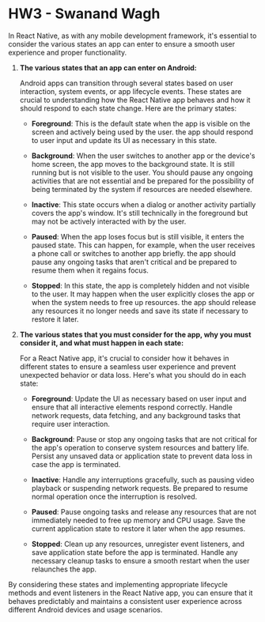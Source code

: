 # HW3 - Swanand Wagh

In React Native, as with any mobile development framework, it's essential to consider the various states an app can enter to ensure a smooth user experience and proper functionality.

1. **The various states that an app can enter on Android:**

   Android apps can transition through several states based on user interaction, system events, or app lifecycle events. These states are crucial to understanding how the React Native app behaves and how it should respond to each state change. Here are the primary states:

   - **Foreground**: This is the default state when the app is visible on the screen and actively being used by the user. the app should respond to user input and update its UI as necessary in this state.

   - **Background**: When the user switches to another app or the device's home screen, the app moves to the background state. It is still running but is not visible to the user. You should pause any ongoing activities that are not essential and be prepared for the possibility of being terminated by the system if resources are needed elsewhere.

   - **Inactive**: This state occurs when a dialog or another activity partially covers the app's window. It's still technically in the foreground but may not be actively interacted with by the user.

   - **Paused**: When the app loses focus but is still visible, it enters the paused state. This can happen, for example, when the user receives a phone call or switches to another app briefly. the app should pause any ongoing tasks that aren't critical and be prepared to resume them when it regains focus.

   - **Stopped**: In this state, the app is completely hidden and not visible to the user. It may happen when the user explicitly closes the app or when the system needs to free up resources. the app should release any resources it no longer needs and save its state if necessary to restore it later.

2. **The various states that you must consider for the app, why you must consider it, and what must happen in each state:**

   For a React Native app, it's crucial to consider how it behaves in different states to ensure a seamless user experience and prevent unexpected behavior or data loss. Here's what you should do in each state:

   - **Foreground**: Update the UI as necessary based on user input and ensure that all interactive elements respond correctly. Handle network requests, data fetching, and any background tasks that require user interaction.

   - **Background**: Pause or stop any ongoing tasks that are not critical for the app's operation to conserve system resources and battery life. Persist any unsaved data or application state to prevent data loss in case the app is terminated.

   - **Inactive**: Handle any interruptions gracefully, such as pausing video playback or suspending network requests. Be prepared to resume normal operation once the interruption is resolved.

   - **Paused**: Pause ongoing tasks and release any resources that are not immediately needed to free up memory and CPU usage. Save the current application state to restore it later when the app resumes.

   - **Stopped**: Clean up any resources, unregister event listeners, and save application state before the app is terminated. Handle any necessary cleanup tasks to ensure a smooth restart when the user relaunches the app.

By considering these states and implementing appropriate lifecycle methods and event listeners in the React Native app, you can ensure that it behaves predictably and maintains a consistent user experience across different Android devices and usage scenarios.
